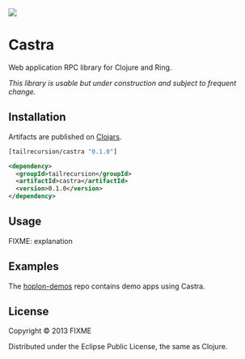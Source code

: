 <img src="https://raw.github.com/tailrecursion/castra/master/img/Masada.png">

# Castra

Web application RPC library for Clojure and Ring.

*This library is usable but under construction and subject to frequent change.*

## Installation

Artifacts are published on [Clojars][1].

```clojure
[tailrecursion/castra "0.1.0"]
```

```xml
<dependency>
  <groupId>tailrecursion</groupId>
  <artifactId>castra</artifactId>
  <version>0.1.0</version>
</dependency>
```

## Usage

FIXME: explanation

## Examples

The [hoplon-demos][2] repo contains demo apps using Castra.

## License

Copyright © 2013 FIXME

Distributed under the Eclipse Public License, the same as Clojure.

[1]: http://clojars.org/tailrecursion/castra
[2]: https://github.com/tailrecursion/hoplon-demos
